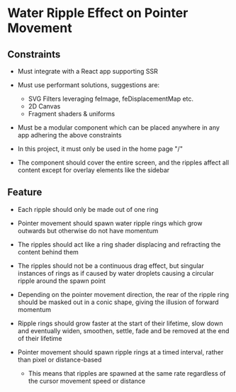 # Water Ripple Effect on Pointer Movement

## Constraints

- Must integrate with a React app supporting SSR

- Must use performant solutions, suggestions are:
  - SVG Filters leveraging feImage, feDisplacementMap etc.
  - 2D Canvas
  - Fragment shaders & uniforms

- Must be a modular component which can be placed anywhere in any app adhering the above constraints

- In this project, it must only be used in the home page "/"

- The component should cover the entire screen, and the ripples affect all content except for overlay elements like the sidebar

## Feature

- Each ripple should only be made out of one ring

- Pointer movement should spawn water ripple rings which grow outwards but otherwise do not have momentum

- The ripples should act like a ring shader displacing and refracting the content behind them

- The ripples should not be a continuous drag effect, but singular instances of rings as if caused by water droplets causing a circular ripple around the spawn point

- Depending on the pointer movement direction, the rear of the ripple ring should be masked out in a conic shape, giving the illusion of forward momentum

- Ripple rings should grow faster at the start of their lifetime, slow down and eventually widen, smoothen, settle, fade and be removed at the end of their lifetime

- Pointer movement should spawn ripple rings at a timed interval, rather than pixel or distance-based
  - This means that ripples are spawned at the same rate regardless of the cursor movement speed or distance
